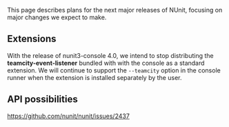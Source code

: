 This page describes plans for the next major releases of NUnit, focusing on major changes we expect to make.

## Extensions

With the release of nunit3-console 4.0, we intend to stop distributing the **teamcity-event-listener** bundled with with the console as a standard extension. We will continue to support the `--teamcity` option in the console runner when the extension is installed separately by the user.

## API possibilities

https://github.com/nunit/nunit/issues/2437